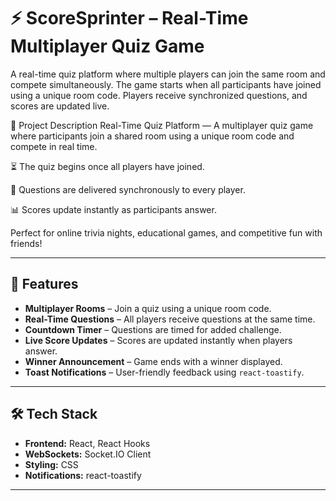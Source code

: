 # ⚡ ScoreSprinter – Real-Time Multiplayer Quiz Game

A real-time quiz platform where multiple players can join the same room and compete simultaneously. The game starts when all participants have joined using a unique room code. Players receive synchronized questions, and scores are updated live.

📝 Project Description
Real-Time Quiz Platform — A multiplayer quiz game where participants join a shared room using a unique room code and compete in real time.

⏳ The quiz begins once all players have joined.

📜 Questions are delivered synchronously to every player.

📊 Scores update instantly as participants answer.

Perfect for online trivia nights, educational games, and competitive fun with friends!

---
## 🎯 Features

- **Multiplayer Rooms** – Join a quiz using a unique room code.
- **Real-Time Questions** – All players receive questions at the same time.
- **Countdown Timer** – Questions are timed for added challenge.
- **Live Score Updates** – Scores are updated instantly when players answer.
- **Winner Announcement** – Game ends with a winner displayed.
- **Toast Notifications** – User-friendly feedback using `react-toastify`.

---

## 🛠 Tech Stack

- **Frontend:** React, React Hooks
- **WebSockets:** Socket.IO Client
- **Styling:** CSS
- **Notifications:** react-toastify

---






